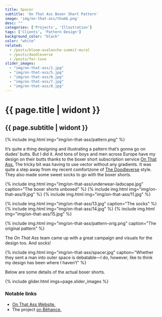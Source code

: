 ```yaml
---
title: Spacer
subtitle: 'On That Ass Boxer Short Pattern'
image: 'img/on-that-ass/thumb.png'
desc: ""
categories: ['Projects', 'Illustration']
tags: ['Clients', 'Pattern Design']
background_color: "black"
color: "white"
related:
  - /posts/bloom-avalanche-summit-mural
  - /posts/doodleverse
  - /posts/for-love
slider_images:
  - "img/on-that-ass/1.jpg"
  - "img/on-that-ass/5.jpg"
  - "img/on-that-ass/6.jpg"
  - "img/on-that-ass/7.jpg"
  - "img/on-that-ass/8.jpg"
---
```

# {{ page.title | widont }}
## {{ page.subtitle | widont }}

{% include img.html img="img/on-that-ass/pattern.png" %}

It’s quite a thing designing and illustrating a pattern that’s gonna go on dudes’ butts. But I did it. And tons of boys and men across Europe have my design on their butts thanks to the boxer short subscription service [On That Ass.](https://onthatass.com/) The tricky bit was having to use vector without any gradients. It was quite a step away from my recent comfortzone of [The Doodleverse](/tags/doodleverse/) style. They also made some sweet socks to go with the boxer shorts.

{% include img.html img="img/on-that-ass/underwear-ladscape.jpg" caption="The boxer shorts unboxed" %}
{% include img.html img="img/on-that-ass/9.jpg" %}
{% include img.html img="img/on-that-ass/11.jpg" %}

{% include img.html img="img/on-that-ass/13.jpg" caption="The socks" %}
{% include img.html img="img/on-that-ass/14.jpg" %}
{% include img.html img="img/on-that-ass/15.jpg" %}

{% include img.html img="img/on-that-ass/pattern-orig.png" caption="The original pattern" %}

The *On That Ass* team came up with a great campaign and visuals for the design too. And socks!

{% include img.html img="img/on-that-ass/spacer.jpg" caption="Whether they sent a man into outer space is debatable—I do, however, like to think my design has been where I haven’t" %}

Below are some details of the actual boxer shorts.

{% include glider.html imgs=page.slider_images %}


### Notable links
- [On That Ass Website.](https://onthatass.com/)
- The project [on Bēhance.](https://www.behance.net/gallery/171959453/on-that-ass-Boxer-Short-Pattern)


